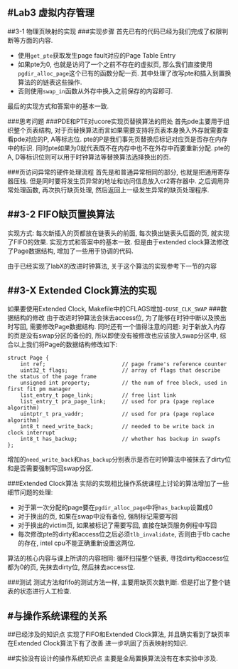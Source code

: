 #Lab3 虚拟内存管理
--------------------
##3-1 物理页映射的实现
###实现步骤 
首先已有的代码已经为我们完成了权限判断等方面的内容.
* 使用`get_pte`获取发生page fault对应的Page Table Entry 
* 如果pte为0, 也就是访问了一个之前不存在的虚拟页, 那么我们直接使用`pgdir_alloc_page`这个已有的函数分配一页. 其中处理了改写pte和插入到置换算法的的链表这些操作.
* 否则使用`swap_in`函数从外存中换入之前保存的内容即可.

最后的实现方式和答案中的基本一致.

###思考问题
###PDE和PTE对ucore实现页替换算法的用处
首先pde主要用于组织整个页表结构, 对于页替换算法而言如果需要支持将页表本身换入外存就需要查看pde对应的P, A等标志位.
pte的P是我们事先页替换后标记对应页是否存在内存中的标识. 同时pte如果为0就代表既不在内存中也不在外存中而要重新分配. 
pte的A, D等标识位则可以用于时钟算法等替换算法选择换出的页.

###页访问异常的硬件处理流程
首先是和普通异常相同的部分, 也就是把通用寄存器压栈. 但是同时要将发生页异常的地址和访问信息放入cr2寄存器中.
之后调用异常处理函数, 再次执行缺页处理, 然后返回上一级发生异常的缺页处理程序.

##3-2 FIFO缺页置换算法
----------------
实现方式: 
每次新插入的页都放在链表头的前面, 每次换出链表头后面的页, 就实现了FIFO的效果.
实现方式和答案中的基本一致. 但是由于extended clock算法修改了Page数据结构, 增加了一些用于协调的代码.

由于已经实现了labX的改进时钟算法, 关于这个算法的实现参考下一节的内容

##3-X Extended Clock算法的实现
----------------
如果要使用Extended Clock, Makefile中的CFLAGS增加`-DUSE_CLK_SWAP`
###数据结构的修改
由于改进时钟算法会抹去access位, 为了能够在时钟中断以及换出时写回, 需要修改Page数据结构.
同时还有一个值得注意的问题: 对于新放入内存的页是没有swap分区的备份的, 所以即使没有被修改也应该放入swap分区中, 综合以上我们将Page的数据结构修改如下:
```
struct Page {
    int ref;                        // page frame's reference counter
    uint32_t flags;                 // array of flags that describe the status of the page frame
    unsigned int property;          // the num of free block, used in first fit pm manager
    list_entry_t page_link;         // free list link
    list_entry_t pra_page_link;     // used for pra (page replace algorithm)
    uintptr_t pra_vaddr;            // used for pra (page replace algorithm)
    int8_t need_write_back;         // needed to be write back in clock interrupt
    int8_t has_backup;              // whether has backup in swapfs
};
```
增加的`need_write_back`和`has_backup`分别表示是否在时钟算法中被抹去了dirty位和是否需要强制写回swap分区.

###Extended Clock算法
实际的实现相比操作系统课程上讨论的算法增加了一些细节问题的处理:
* 对于第一次分配的page要在`pgdir_alloc_page`中将`has_backup`设置成0
* 对于换出的页, 如果在swap中没有备份, 强制标记需要写回
* 对于换出的victim页, 如果被标记了需要写回, 直接在缺页服务例程中写回
* 每次修改pte的dirty和access位之后必须`tlb_invalidate`, 否则由于tlb cache的存在, intel cpu不能正确重新设置这两位. 

算法的核心内容与课上所讲的内容相同:
循环扫描整个链表, 寻找dirty和access位都为0的页, 先抹去dirty位, 然后抹去access位. 

###测试
测试方法和fifo的测试方法一样, 主要用缺页次数判断.
但是打出了整个链表的状态进行人工检查.

#与操作系统课程的关系
---------------
##已经涉及的知识点
实现了FIFO和Extended Clock算法, 并且确实看到了缺页率在Extended Clock算法下有了改善
进一步巩固了页表映射的知识.

##实验没有设计的操作系统知识点
主要是全局置换算法没有在本实验中涉及.
